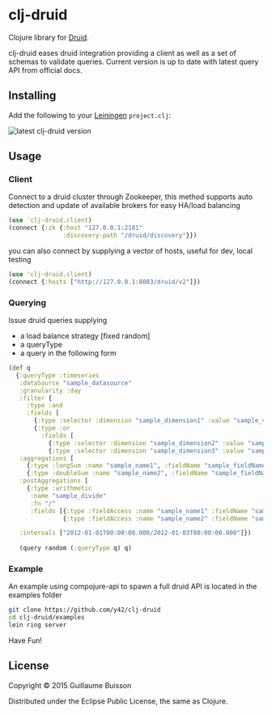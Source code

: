 # clj-druid

Clojure library for [Druid](http://druid.io/).

clj-druid eases druid integration providing a client as well as a set of schemas to validate queries.
Current version is up to date with latest query API from official docs.

## Installing

Add the following to your [Leiningen](http://github.com/technomancy/leiningen) `project.clj`:

![latest clj-druid version](https://clojars.org/y42/clj-druid/latest-version.svg)

## Usage

### Client

Connect to a druid cluster through Zookeeper, 
this method supports auto detection and update of available brokers for easy HA/load balancing

```clj
(use 'clj-druid.client)
(connect {:zk {:host "127.0.0.1:2181"
               :discovery-path "/druid/discovery"}})
```

you can also connect by supplying a vector of hosts, useful for dev, local testing

```clj
(use 'clj-druid.client)
(connect {:hosts ["http://127.0.0.1:8083/druid/v2"]})
```

### Querying

Issue druid queries supplying
* a load balance strategy [fixed random]
* a queryType
* a query in the following form

```clj
(def q
  {:queryType :timeseries
   :dataSource "sample_datasource"
   :granularity :day
   :filter {
     :type :and
     :fields [
       {:type :selector :dimension "sample_dimension1" :value "sample_value1"}
       {:type :or
         :fields [
           {:type :selector :dimension "sample_dimension2" :value "sample_value2"}
           {:type :selector :dimension "sample_dimension3" :value "sample_value3"}]}]}
   :aggregations [
     {:type :longSum :name "sample_name1", :fieldName "sample_fieldName1"}
     {:type :doubleSum :name "sample_name2", :fieldName "sample_fieldName2"}]
   :postAggregations [
     {:type :arithmetic
      :name "sample_divide"
      :fn "/"
      :fields [{:type :fieldAccess :name "sample_name1" :fieldName "sample_fieldName1"}
               {:type :fieldAccess :name "sample_name2" :fieldName "sample_fieldName2"}]}]

   :intervals ["2012-01-01T00:00:00.000/2012-01-03T00:00:00.000"]})
   
   (query random (:queryType q) q) 
```
   
### Example

An example using compojure-api to spawn a full druid API is located in the examples folder

```bash
git clone https://github.com/y42/clj-druid
cd clj-druid/examples
lein ring server
```

Have Fun!

## License

Copyright &copy; 2015 Guillaume Buisson

Distributed under the Eclipse Public License, the same as Clojure.


